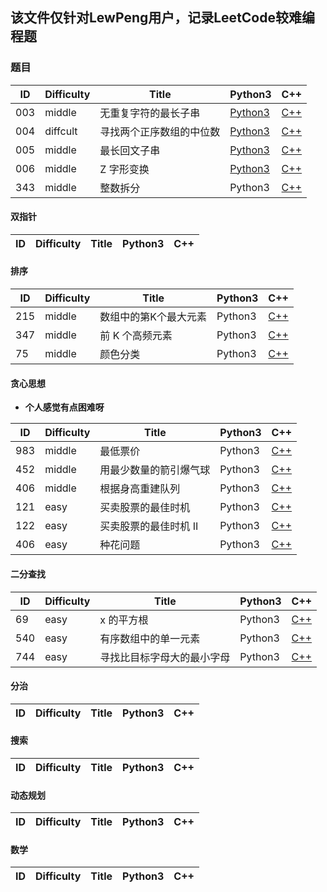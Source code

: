 ## 该文件仅针对LewPeng用户，记录LeetCode较难编程题
### 题目
| ID | Difficulty | Title | Python3 | C++ |
| ------ | ------ | ------ | ------ | ------ |
| 003 | middle | 无重复字符的最长子串 | [Python3](https://github.com/LewPeng97/Future_Work/blob/master/LeetCode/003(Python3).md) | [C++](https://github.com/LewPeng97/Future_Work/blob/master/LeetCode/003(C++).md) |
| 004 | diffcult | 寻找两个正序数组的中位数 | [Python3](https://github.com/LewPeng97/Future_Work/blob/master/LeetCode/004(Python3).md) | [C++](https://github.com/LewPeng97/Future_Work/blob/master/LeetCode/004(C%2B%2B).md) | 
| 005 | middle | 最长回文子串 | [Python3](https://github.com/LewPeng97/Future_Work/blob/master/LeetCode/005(Python3).md) | [C++](https://github.com/LewPeng97/Future_Work/blob/master/LeetCode/005(C%2B%2B).md) |
| 006 | middle | Z 字形变换 | [Python3](https://github.com/LewPeng97/Future_Work/blob/master/LeetCode/006(Python3).md) | [C++](https://github.com/LewPeng97/Future_Work/blob/master/LeetCode/006(C%2B%2B).md) |
| 343 | middle | 整数拆分 | Python3 | [C++](https://github.com/LewPeng97/Future_Work/blob/master/LeetCode/343(C%2B%2B).md)
#### 双指针
| ID | Difficulty | Title | Python3 | C++ |
| ------ | ------ | ------ | ------ | ------ |
#### 排序
| ID | Difficulty | Title | Python3 | C++ |
| ------ | ------ | ------ | ------ | ------ |
| 215 | middle | 数组中的第K个最大元素 | Python3 | [C++](https://github.com/LewPeng97/Future_Work/blob/master/LeetCode/215%E3%80%81%E6%95%B0%E7%BB%84%E4%B8%AD%E7%9A%84%E7%AC%ACK%E4%B8%AA%E6%9C%80%E5%A4%A7%E5%85%83%E7%B4%A0.md)
| 347 | middle | 前 K 个高频元素 | Python3 | [C++](https://github.com/LewPeng97/Future_Work/blob/master/LeetCode/347.%20%E5%89%8D%20K%20%E4%B8%AA%E9%AB%98%E9%A2%91%E5%85%83%E7%B4%A0.md)
| 75 | middle | 颜色分类 | Python3 | [C++](https://github.com/LewPeng97/Future_Work/blob/master/LeetCode/75.%20%E9%A2%9C%E8%89%B2%E5%88%86%E7%B1%BB.md)
#### 贪心思想
* **个人感觉有点困难呀**

| ID | Difficulty | Title | Python3 | C++ |
| ------ | ------ | ------ | ------ | ------ |
| 983 | middle | 最低票价 | Python3 | [C++](https://github.com/LewPeng97/Future_Work/blob/master/LeetCode/75.%20%E9%A2%9C%E8%89%B2%E5%88%86%E7%B1%BB.md)
| 452 | middle | 用最少数量的箭引爆气球 | Python3 | [C++](https://github.com/LewPeng97/Future_Work/blob/master/LeetCode/452.%20%E7%94%A8%E6%9C%80%E5%B0%91%E6%95%B0%E9%87%8F%E7%9A%84%E7%AE%AD%E5%BC%95%E7%88%86%E6%B0%94%E7%90%83.md)
| 406 | middle | 根据身高重建队列 | Python3 | [C++](https://github.com/LewPeng97/Future_Work/blob/master/LeetCode/406.%20%E6%A0%B9%E6%8D%AE%E8%BA%AB%E9%AB%98%E9%87%8D%E5%BB%BA%E9%98%9F%E5%88%97.md)
| 121 | easy | 买卖股票的最佳时机 | Python3 | [C++](https://github.com/LewPeng97/Future_Work/blob/master/LeetCode/121.%20%E4%B9%B0%E5%8D%96%E8%82%A1%E7%A5%A8%E7%9A%84%E6%9C%80%E4%BD%B3%E6%97%B6%E6%9C%BA.md)
| 122 | easy | 买卖股票的最佳时机 II | Python3 | [C++](https://github.com/LewPeng97/Future_Work/blob/master/LeetCode/122.%20%E4%B9%B0%E5%8D%96%E8%82%A1%E7%A5%A8%E7%9A%84%E6%9C%80%E4%BD%B3%E6%97%B6%E6%9C%BA%20II.md)
| 406 | easy | 种花问题 | Python3 | [C++](https://github.com/LewPeng97/Future_Work/blob/master/LeetCode/605.%20%E7%A7%8D%E8%8A%B1%E9%97%AE%E9%A2%98.md)
#### 二分查找
| ID | Difficulty | Title | Python3 | C++ |
| ------ | ------ | ------ | ------ | ------ |
| 69 | easy | x 的平方根 | Python3 | [C++](https://github.com/LewPeng97/Future_Work/blob/master/LeetCode/605.%20%E7%A7%8D%E8%8A%B1%E9%97%AE%E9%A2%98.md)
| 540 | easy | 有序数组中的单一元素 | Python3 | [C++](https://github.com/LewPeng97/Future_Work/blob/master/LeetCode/605.%20%E7%A7%8D%E8%8A%B1%E9%97%AE%E9%A2%98.md)
| 744 | easy | 寻找比目标字母大的最小字母 | Python3 | [C++](https://github.com/LewPeng97/Future_Work/blob/master/LeetCode/605.%20%E7%A7%8D%E8%8A%B1%E9%97%AE%E9%A2%98.md)
#### 分治
| ID | Difficulty | Title | Python3 | C++ |
| ------ | ------ | ------ | ------ | ------ |
#### 搜索
| ID | Difficulty | Title | Python3 | C++ |
| ------ | ------ | ------ | ------ | ------ |
#### 动态规划
| ID | Difficulty | Title | Python3 | C++ |
| ------ | ------ | ------ | ------ | ------ |
#### 数学
| ID | Difficulty | Title | Python3 | C++ |
| ------ | ------ | ------ | ------ | ------ |
